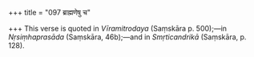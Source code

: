 +++
title = "097 ब्राह्मणेषु च"

+++
This verse is quoted in *Vīramitrodaya* (Saṃskāra p. 500);—in
*Nṛsiṃhaprasāda* (Saṃskāra, 46b);—and in *Smṛticandrikā* (Saṃskāra, p.
128).
